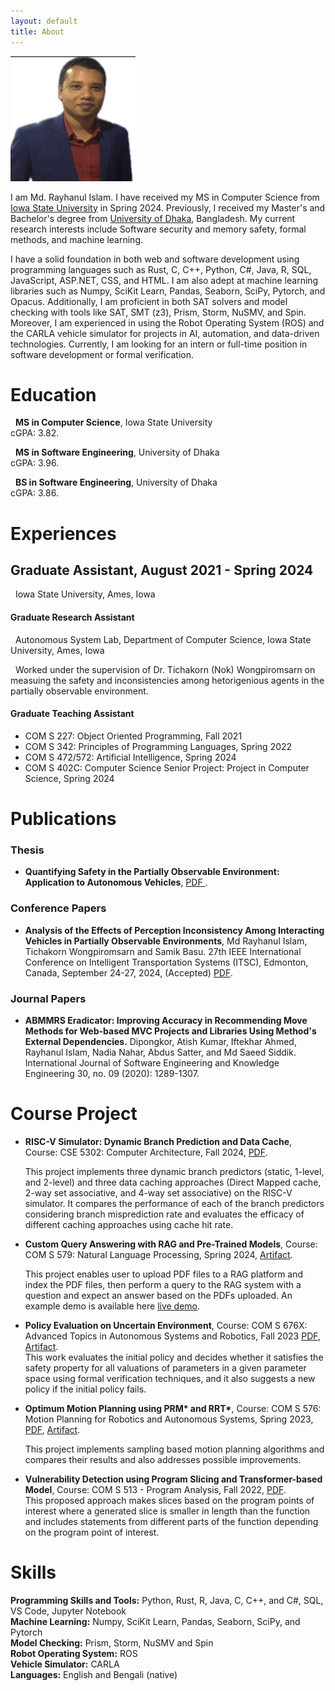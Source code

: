 ```yaml
---
layout: default
title: About
---
```



<img src="/images/shakespeare.png" class="right"  width="200" 
     height="200" />
<!-- I am Md. Rayhanul Islam, currently pursuing PhD student in the Department of Computer Science at [Iowa State University](https://www.iastate.edu). I received my MS in Computer Science from [Iowa State University](https://www.cs.iastate.edu/) in Spring 2024. Previously, I received my Master's and Bachelor's degree from [University of Dhaka](http://www.du.ac.bd/), Bangladesh. My current research interests include Software security and memory safety, formal methods, and machine learning.  -->

I am Md. Rayhanul Islam. I have received my MS in Computer Science from [Iowa State University](https://www.cs.iastate.edu/) in Spring 2024. Previously, I received my Master's and Bachelor's degree from [University of Dhaka](http://www.du.ac.bd/), Bangladesh. My current research interests include Software security and memory safety, formal methods, and machine learning. 


I have a solid foundation in both web and software development using programming languages such as Rust, C, C++, Python, C#, Java, R, SQL, JavaScript, ASP.NET, CSS, and HTML. I am also adept at machine learning libraries such as Numpy, SciKit Learn, Pandas, Seaborn, SciPy, Pytorch, and Opacus. Additionally, I am proficient in both SAT solvers and model checking with tools like SAT, SMT (z3), Prism, Storm, NuSMV, and Spin. Moreover, I am experienced in using the Robot Operating System (ROS) and the CARLA vehicle simulator for projects in AI, automation, and data-driven technologies. Currently, I am looking for an intern or full-time position in software development or formal verification.  



<!-- 
{% highlight ruby %}
#include <iostream>
using namespace std;
int main(void){
     cout << " Welcome everyone" ;
}
{% endhighlight %} -->

# Education

<!-- &nbsp; **PhD Student**, Iowa State University\
cGPA: 3.82 (till now), and Relevant Coursework: Machine Learning,
Program Analysis, Artificial Intelligence, Algorithm Analysis and
Design, Theory of Computation, Formal Methods, Natural Language
Processing, Motion Strategy and its Application. -->

&nbsp; **MS in Computer Science**, Iowa State University\
cGPA: 3.82.

&nbsp; **MS in Software Engineering**, University of Dhaka\
cGPA: 3.96.

&nbsp; **BS in Software Engineering**, University of Dhaka\
cGPA: 3.86.



# Experiences


## Graduate  Assistant, August 2021 - Spring 2024
 &nbsp; Iowa State University, Ames, Iowa

#### **Graduate Research Assistant** 
<!-- May 2022 - December 2023 -->
&nbsp; Autonomous System Lab, Department of Computer Science, Iowa State University, Ames, Iowa

&nbsp; Worked under the supervision of Dr. Tichakorn (Nok) Wongpiromsarn on measuing the safety and inconsistencies among hetorigenious agents in the partially observable environment. 

<!--&nbsp; Project Title: Sharing the World with Autonomous Systems: What Goes Wrong and How to Fix It (NSF Project) -->


#### **Graduate Teaching Assistant**
 <!-- August 2021 - May 2022, January 2024 - Now -->

- COM S 227: Object Oriented Programming, Fall 2021
- COM S 342: Principles of Programming Languages, Spring 2022
- COM S 472/572: Artificial Intelligence, Spring 2024
- COM S 402C: Computer Science Senior Project: Project in Computer Science, Spring 2024



# Publications

### Thesis  
- **Quantifying Safety in the Partially Observable Environment: Application to Autonomous Vehicles**, <a href="https://dr.lib.iastate.edu/handle/20.500.12876/dvmq9ZRv"> PDF </a>. 

### Conference Papers
- **Analysis of the Effects of Perception Inconsistency Among Interacting Vehicles in Partially Observable Environments**, Md Rayhanul Islam, Tichakorn Wongpiromsarn and Samik Basu. 27th IEEE International Conference on Intelligent Transportation Systems (ITSC), Edmonton, Canada, September 24-27, 2024, (Accepted) <a href="/documents/conferences/ieeeconf_paper_ITSC_2024.pdf">PDF</a>. 

### Journal Papers

- **ABMMRS Eradicator: Improving Accuracy in Recommending Move Methods for Web-based MVC Projects and Libraries Using Method's External Dependencies.** Dipongkor, Atish Kumar, Iftekhar Ahmed, Rayhanul Islam, Nadia Nahar,
    Abdus Satter, and Md Saeed Siddik. International
    Journal of Software Engineering and Knowledge Engineering 30, no. 09
    (2020): 1289-1307.


<!-- 
### Conference Papers -->

# Course Project 

- **RISC-V Simulator: Dynamic Branch Prediction and Data Cache**, Course: CSE 5302: Computer Architecture, Fall 2024, <a href="/documents/project_report/CSE_5302__Computer_Architecture_report.pdf">PDF</a>.  

     This project implements three dynamic branch predictors (static, 1-level, and 2-level) and three data caching approaches (Direct Mapped cache, 2-way set associative, and 4-way set associative) on the RISC-V simulator. It compares the performance of each of the branch predictors considering branch misprediction rate and evaluates the efficacy of different caching approaches using cache hit rate. 



- **Custom Query Answering with RAG and Pre-Trained Models**, Course: COM S 579: Natural Language Processing, Spring 2024, <a href="https://github.com/rayhanul/COMS-579">Artifact</a>.   

     This project enables user to upload PDF files to a RAG platform and index the PDF files, then perform a query to the RAG system with a question and expect an answer based on the PDFs uploaded. An example demo is available here <a href="https://rayhan0201-chatarticle.hf.space">live demo</a>.
     
     

- **Policy Evaluation on Uncertain Environment**, Course: COM S 676X: Advanced Topics in Autonomous Systems and Robotics, Fall 2023 <a href="/documents/project_report/COMS676X_Final_project.pdf">PDF</a>, <a href="https://github.com/rayhanul/COMS676_project">Artifact</a>.  
     This work evaluates the initial policy and decides whether it satisfies the safety property for all valuations of parameters in a given parameter space using formal verification techniques, and it also suggests a new policy if the initial policy fails.

- **Optimum Motion Planning using PRM\* and RRT\***, Course: COM S 576: Motion Planning for Robotics and Autonomous Systems, Spring 2023, <a href="/documents/project_report/COMS576_project_final_report.pdf">PDF</a>, <a href="https://github.com/rayhanul/COMS576_Project">Artifact</a>.   

     This project implements sampling based motion planning algorithms and compares their results and also addresses possible improvements. 

 - **Vulnerability Detection using Program Slicing and Transformer-based Model**, Course: COM S 513 - Program Analysis, Fall 2022, <a href="/documents/project_report/513_Project_Report.pdf">PDF</a>.  
     This proposed approach makes slices based on the program points of interest where a generated slice is smaller in length than the function and includes statements from different parts of the function depending on the program point of interest.

# Skills

  **Programming Skills and Tools:**   Python, Rust, R, Java, C, C++, and C#, SQL, VS Code, Jupyter Notebook \
  **Machine Learning:**               Numpy, SciKit Learn, Pandas, Seaborn, SciPy, and Pytorch \
  **Model Checking:**                 Prism, Storm, NuSMV and Spin \
  **Robot Operating System:**         ROS \
  **Vehicle Simulator:**              CARLA \
  **Languages:**                      English and Bengali (native) 


<!-- # Fellowships  -->

